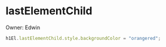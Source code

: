 # lastElementChild

Owner: Edwin

```jsx
h1El.lastElementChild.style.backgroundColor = "orangered";
```